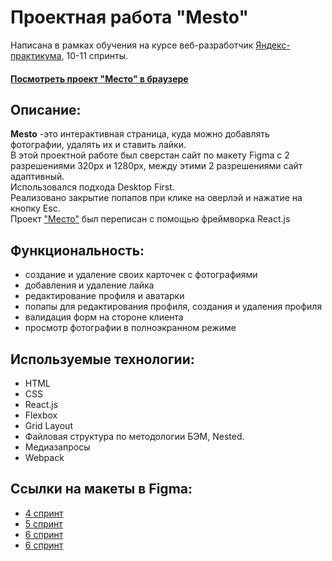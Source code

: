 # Проектная работа "Mesto" 
Написана в рамках обучения на курсе веб-разработчик [Яндекс-практикума](https://practicum.yandex.ru/profile/web/), 10-11 спринты.
#### [Посмотреть проект "Место" в браузере](https://annakrasnovid.github.io/mesto-react/) 

## Описание:
**Mesto** -это  интерактивная страница, куда можно добавлять фотографии, удалять их и ставить лайки.  
В этой проектной работе был сверстан сайт по макету Figma с 2 разрешениями 320px и 1280px, между этими 2 разрешениями сайт адаптивный.  
Использовался подхода Desktop First.    
Реализовано закрытие попапов при клике на оверлэй и нажатие на кнопку Esc.  
Проект ["Место"](https://annakrasnovid.github.io/mesto/public/index.html) был переписан с помощью фреймворка React.js

## Функциональность:
* создание и удаление своих карточек с фотографиями
* добавления и удаление лайка
* редактирование профиля и аватарки
* попапы для редактирования профиля, создания и удаления профиля
* валидация форм на стороне клиента
* просмотр фотографии в полноэкранном режиме

## Используемые технологии:
* HTML
* CSS
* React.js
* Flexbox
* Grid Layout
* Файловая структура по методологии БЭМ, Nested.
* Медиазапросы
* Webpack

## Ссылки на макеты в Figma:
* [4 спринт](https://www.figma.com/file/2cn9N9jSkmxD84oJik7xL7/JavaScript.-Sprint-4?node-id=0%3A1)
* [5 спринт](https://www.figma.com/file/bjyvbKKJN2naO0ucURl2Z0/JavaScript.-Sprint-5)
* [6 спринт](https://www.figma.com/file/kRVLKwYG3d1HGLvh7JFWRT/JavaScript.-Sprint-6)
* [6 спринт](https://www.figma.com/file/PSdQFRHoxXJFs2FH8IXViF/JavaScript.-Sprint-9)

